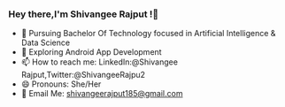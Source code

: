 ### Hey there,I'm Shivangee Rajput !👋

- 🌱 Pursuing Bachelor Of Technology focused in Artificial Intelligence & Data Science
- 🔭 Exploring Android App Development
- 📫 How to reach me: LinkedIn:@Shivangee Rajput,Twitter:@ShivangeeRajpu2 
- 😄 Pronouns: She/Her
-  📧 Email Me: shivangeerajput185@gmail.com

